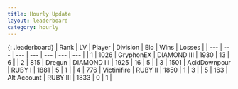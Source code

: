 ```yaml
---
title: Hourly Update
layout: leaderboard
category: hourly
---
```


{: .leaderboard}
| Rank | LV | Player | Division | Elo | Wins | Losses |
| --- | --- | --- | --- | --- | --- | --- |
| <span data-change="0">1</span> | 1026 | <span title="ID: 315148">GryphonEX</span> | DIAMOND III | <span data-change="2">1930</span> | <span data-change="5">13</span> | <span data-change="3">6</span> |
| <span data-change="0">2</span> | 815 | <span title="ID: 337810">Dregun</span> | DIAMOND III | <span data-change="18">1925</span> | <span data-change="4">16</span> | <span data-change="3">5</span> |
| <span data-change="0">3</span> | 1501 | <span title="ID: 304661">AcidDownpour</span> | RUBY I | <span data-change="46">1881</span> | <span data-change="4">5</span> | <span data-change="0">1</span> |
| <span data-change="-">4</span> | 776 | <span title="ID: 112242">Victinifire</span> | RUBY II | <span data-change="-">1850</span> | <span data-change="-">1</span> | <span data-change="-">3</span> |
| <span data-change="-1">5</span> | 163 | <span title="ID: 180400">Alt Account</span> | RUBY III | <span data-change="0">1833</span> | <span data-change="0">0</span> | <span data-change="0">1</span> |